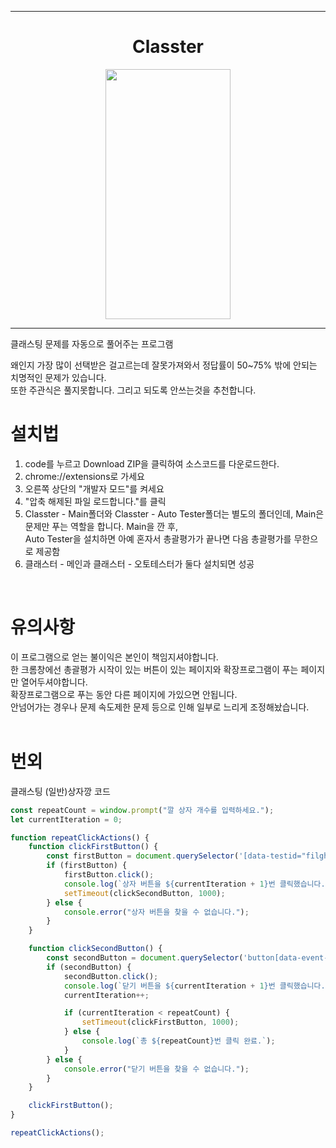 <hr>
<div align="center">
  <h1>Classter</h1>
	<img src="https://github.com/Tetr5/Classter/assets/166596134/12635dcc-e581-4491-b9bf-4c4533235722"  width="200" height="400">
  <hr>
</div>
클래스팅 문제를 자동으로 풀어주는 프로그램

왜인지 가장 많이 선택받은 걸고르는데 잘못가져와서 정답률이 50~75% 밖에 안되는 치명적인 문제가 있습니다.<br>또한 주관식은 풀지못합니다. 그리고 되도록 안쓰는것을 추천합니다.<br>

# 설치법 <br>
1. code를 누르고 Download ZIP을 클릭하여 소스코드를 다운로드한다.
2. chrome://extensions로 가세요
3. 오른쪽 상단의 "개발자 모드"를 켜세요
4. "압축 해제된 파일 로드합니다."를 클릭
5. Classter - Main폴더와 Classter - Auto Tester폴더는 별도의 폴더인데, Main은 문제만 푸는 역할을 합니다. Main을 깐 후,
<br>Auto Tester을 설치하면 아예 혼자서 총괄평가가 끝나면 다음 총괄평가를 무한으로 제공함
6. 클래스터 - 메인과 클래스터 - 오토테스터가 둘다 설치되면 성공
<br>

# 유의사항 <br>
이 프로그램으로 얻는 불이익은 본인이 책임지셔야합니다.<br>
한 크롬창에선 총괄평가 시작이 있는 버튼이 있는 페이지와 확장프로그램이 푸는 페이지만 열어두셔야합니다.<br>
확장프로그램으로 푸는 동안 다른 페이지에 가있으면 안됩니다.<br>
안넘어가는 경우나 문제 속도제한 문제 등으로 인해 일부로 느리게 조정해놨습니다.
<br>
<br>

# 번외 <br>
클래스팅 (일반)상자깡 코드
``` javascript
const repeatCount = window.prompt("깔 상자 개수를 입력하세요.");
let currentIteration = 0;

function repeatClickActions() {
    function clickFirstButton() {
        const firstButton = document.querySelector('[data-testid="filght-box-normal"][data-event-on="click"][data-event-name="FlightBoxClicked"][data-event-properties*="normal"]');
        if (firstButton) {
            firstButton.click();
            console.log(`상자 버튼을 ${currentIteration + 1}번 클릭했습니다.`);
            setTimeout(clickSecondButton, 1000);
        } else {
            console.error("상자 버튼을 찾을 수 없습니다.");
        }
    }

    function clickSecondButton() {
        const secondButton = document.querySelector('button[data-event-on="click"][data-event-name="CloseButtonClicked"][data-event-properties*="normal"]');
        if (secondButton) {
            secondButton.click();
            console.log(`닫기 버튼을 ${currentIteration + 1}번 클릭했습니다.`);
            currentIteration++;

            if (currentIteration < repeatCount) {
                setTimeout(clickFirstButton, 1000);
            } else {
                console.log(`총 ${repeatCount}번 클릭 완료.`);
            }
        } else {
            console.error("닫기 버튼을 찾을 수 없습니다.");
        }
    }

    clickFirstButton();
}

repeatClickActions();
```
